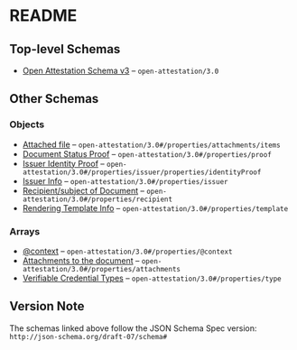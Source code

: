 # README

## Top-level Schemas

-   [Open Attestation Schema v3](./tradetrust.md) – `open-attestation/3.0`

## Other Schemas

### Objects

-   [Attached file](./tradetrust-properties-attachments-to-the-document-attached-file.md) – `open-attestation/3.0#/properties/attachments/items`
-   [Document Status Proof](./tradetrust-properties-document-status-proof.md) – `open-attestation/3.0#/properties/proof`
-   [Issuer Identity Proof](./tradetrust-properties-issuer-info-properties-issuer-identity-proof.md) – `open-attestation/3.0#/properties/issuer/properties/identityProof`
-   [Issuer Info](./tradetrust-properties-issuer-info.md) – `open-attestation/3.0#/properties/issuer`
-   [Recipient/subject of Document](./tradetrust-properties-recipientsubject-of-document.md) – `open-attestation/3.0#/properties/recipient`
-   [Rendering Template Info](./tradetrust-properties-rendering-template-info.md) – `open-attestation/3.0#/properties/template`

### Arrays

-   [@context](./tradetrust-properties-context.md "List of URI to determine the terminology used in the verifiable credential as explained by https&#x3A;//www") – `open-attestation/3.0#/properties/@context`
-   [Attachments to the document](./tradetrust-properties-attachments-to-the-document.md) – `open-attestation/3.0#/properties/attachments`
-   [Verifiable Credential Types](./tradetrust-properties-verifiable-credential-types.md "Specific verifiable credential type as explained by https&#x3A;//www") – `open-attestation/3.0#/properties/type`

## Version Note

The schemas linked above follow the JSON Schema Spec version: `http://json-schema.org/draft-07/schema#`

